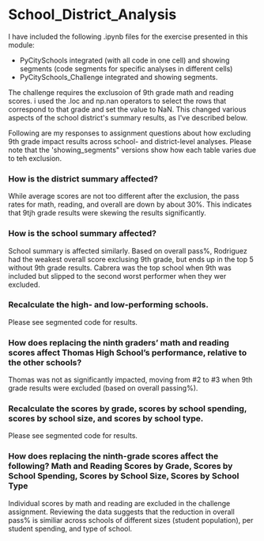# School_District_Analysis
I have included the following .ipynb files for the exercise presented in this module:
- PyCitySchools integrated (with all code in one cell) and showing segments (code segments for specific analyses in different cells)
- PyCitySchools_Challenge integrated and showing segments.

The challenge requires the exclusoion of 9th grade math and reading scores. i used the .loc and np.nan operators to select the rows that correspond to that grade and set the value to NaN. This changed various aspects of the school district's summary results, as I've described below.

Following are my responses to assignment questions about how excluding 9th grade impact results across school- and district-level analyses. Please note that the 'showing_segments" versions show how each table varies due to teh exclusion.

### How is the district summary affected?
While average scores are not too different after the exclusion, the pass rates for math, reading, and overall are down by about 30%. This indicates that 9tjh grade results were skewing the results significantly.

### How is the school summary affected?
School summary is affected similarly. Based on overall pass%, Rodriguez had the weakest overall score exclusing 9th grade, but ends up in the top 5 without 9th grade results. Cabrera was the top school when 9th was included but slipped to the second worst performer when they wer excluded.

### Recalculate the high- and low-performing schools.
Please see segmented code for results.

### How does replacing the ninth graders’ math and reading scores affect Thomas High School’s performance, relative to the other schools?
Thomas was not as significantly impacted, moving from #2 to #3 when 9th grade results were excluded (based on overall passing%).

### Recalculate the scores by grade, scores by school spending, scores by school size, and scores by school type.
Please see segmented code for results.

### How does replacing the ninth-grade scores affect the following? Math and Reading Scores by Grade, Scores by School Spending, Scores by School Size, Scores by School Type
Individual scores by math and reading are excluded in the challenge assignment. Reviewing the data suggests that the reduction in overall pass% is similiar across schools of different sizes (student population), per student spending, and type of school.
